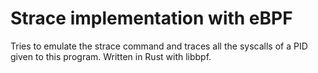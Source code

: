 # Strace implementation with eBPF
Tries to emulate the strace command and traces all the syscalls of a PID given to this program.
Written in Rust with libbpf.
